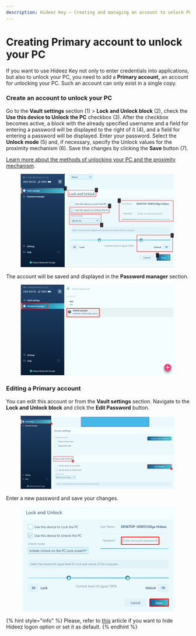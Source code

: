 ```yaml
---
description: Hideez Key — Creating and managing an account to unlock PC
---
```


# Creating Primary account to unlock your PC

If you want to use Hideez Key not only to enter credentials into applications, but also to unlock your PC, you need to add a **Primary account,** an account for unlocking your PC. Such an account can only exist in a single copy.

### Create an account to unlock your PC

Go to the **Vault settings** section (1) > **Lock and Unlock block** (2), check the **Use this device to Unlock the PC** checkbox (3). After the checkbox becomes active, a block with the already specified username and a field for entering a password will be displayed to the right of it (4), and a field for entering a password will be displayed. Enter your password. Select the **Unlock mode** (5) and, if necessary, specify the Unlock values ​​for the proximity mechanism (6). Save the changes by clicking the **Save** button (7).&#x20;

[Learn more about the methods of unlocking your PC and the proximity mechanism](configure-the-methods-of-locking-and-unlocking-the-pc-proximity-settings.md).

<figure><img src="../../.gitbook/assets/image (151).png" alt=""><figcaption></figcaption></figure>

The account will be saved and displayed in the **Password manager** section.

<figure><img src="../../.gitbook/assets/image (140).png" alt=""><figcaption></figcaption></figure>

### Editing a Primary account

You can edit this account or from the **Vault settings** section. Navigate to the **Lock and Unlock block** and click the **Edit Password** button.

<figure><img src="../../.gitbook/assets/image (157).png" alt=""><figcaption></figcaption></figure>

Enter a new password and save your changes.

<figure><img src="../../.gitbook/assets/image (99).png" alt=""><figcaption></figcaption></figure>

{% hint style="info" %}
Please, refer to [this](../interface/general-settings/logon.md) article if you want to hide Hideez logon option or set it as default.
{% endhint %}
